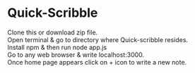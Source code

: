 # Quick-Scribble
Clone this or download zip file.<br>
Open terminal & go to directory where Quick-scribble resides.<br>
Install npm & then run node app.js<br>
Go to any web browser & write localhost:3000.<br>
Once home page appears click on + icon to write a new note.<br>
